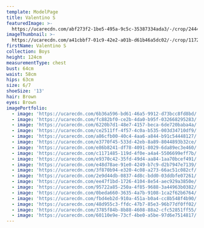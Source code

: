 ```yaml
---
template: ModelPage
title: Valentino S
featuredImage: >-
  https://ucarecdn.com/abf273f2-1be5-495a-9c5c-35387334ada3/-/crop/2444x1203/5,230/-/preview/
imageThumbnail: >-
  https://ucarecdn.com/a41cbbf7-01c9-42e2-a01b-d61b46a5dc02/-/crop/1172x1505/106,58/-/preview/
firstName: Valentino S
collection: Boys
height: 124cm
measurementType: chest
bust: 64cm
waist: 58cm
hips: 63cm
size: 6/7
shoeSize: '13'
hair: Brown
eyes: Brown
imagePortfolio:
  - image: 'https://ucarecdn.com/6b36a596-bd61-46a5-9912-d73bcc8fd8bd/'
  - image: 'https://ucarecdn.com/fc882bf0-ce2b-4da0-b95f-032668295283/'
  - image: 'https://ucarecdn.com/6220b7d1-48e7-4157-beca-6de720baba4a/'
  - image: 'https://ucarecdn.com/ce2511ff-4f57-4c0a-b535-003d34710df9/'
  - image: 'https://ucarecdn.com/a86cfb00-40c4-4aa6-a844-b91c54448127/'
  - image: 'https://ucarecdn.com/e3770f45-533d-42eb-8a89-8044893b32ce/'
  - image: 'https://ucarecdn.com/e86b8241-df78-4091-8029-6da89ec3e460/'
  - image: 'https://ucarecdn.com/c1171485-119d-4f0e-a4a4-5506699eff7b/'
  - image: 'https://ucarecdn.com/e9370c42-35fd-49d4-aa84-1aa70bcef491/'
  - image: 'https://ucarecdn.com/e48d78ae-91e0-4249-b7c9-d2b7947e7139/'
  - image: 'https://ucarecdn.com/3f870b94-e320-4c08-a273-66ac51c082cf/'
  - image: 'https://ucarecdn.com/2e9d44db-0837-4d8c-bdd0-03ddbfe07261/'
  - image: 'https://ucarecdn.com/ee47f1bd-1726-4104-8e54-aec929a3850e/'
  - image: 'https://ucarecdn.com/95722a85-250a-4f85-9688-3a44963b0382/'
  - image: 'https://ucarecdn.com/0beda660-3635-4a7b-9108-1ca2f62b6764/'
  - image: 'https://ucarecdn.com/fbd4eb2d-910a-451a-b0a4-cc8b548f4b90/'
  - image: 'https://ucarecdn.com/48d955c3-ffdc-47b7-85e3-96b77df0ff02/'
  - image: 'https://ucarecdn.com/3785f84b-8b88-4608-88a2-cfc52851ff55/'
  - image: 'https://ucarecdn.com/60110e9e-73cf-4be0-a5be-97d6e7514817/'
---
```


